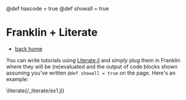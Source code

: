 @def hascode = true
@def showall = true <!-- useful to show the output of every cell! -->

# Franklin + Literate

* [back home](/)

You can write tutorials using [Literate.jl](https://github.com/fredrikekre/Literate.jl) and simply plug them in Franklin where they will be (re)evaluated and the output of code blocks shown assuming you've written `@def showall = true` on the page.
Here's an example:

\literate{/_literate/ex1.jl} <!--_ input the literate source-->
